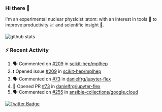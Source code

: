 ### Hi there 👋 

I'm an experimental nuclear physicist :atom: with an interest in tools :wrench: to improve productivity :chart_with_upwards_trend: and scientific insight :telescope:.

![github stats](https://github-readme-stats.vercel.app/api?username=agoose77&show_icons=true&hide_rank=true&hide_title=true&bg_color=30,e76445,904e95&text_color=efe3ec&icon_color=efe3ec)
<!--
**agoose77/agoose77** is a ✨ _special_ ✨ repository because its `README.md` (this file) appears on your GitHub profile.

Here are some ideas to get you started:

- 🔭 I’m currently working on ...
- 🌱 I’m currently learning ...
- 👯 I’m looking to collaborate on ...
- 🤔 I’m looking for help with ...
- 💬 Ask me about ...
- 📫 How to reach me: ...
- 😄 Pronouns: ...
- ⚡ Fun fact: ...
-->

### :zap: Recent Activity
<!--START_SECTION:activity-->
1. 🗣 Commented on [#209](https://github.com/scikit-hep/mplhep/issues/209) in [scikit-hep/mplhep](https://github.com/scikit-hep/mplhep)
2. ❗️ Opened issue [#209](https://github.com/scikit-hep/mplhep/issues/209) in [scikit-hep/mplhep](https://github.com/scikit-hep/mplhep)
3. 🗣 Commented on [#73](https://github.com/danielfrg/jupyter-flex/issues/73) in [danielfrg/jupyter-flex](https://github.com/danielfrg/jupyter-flex)
4. 💪 Opened PR [#73](https://github.com/danielfrg/jupyter-flex/pull/73) in [danielfrg/jupyter-flex](https://github.com/danielfrg/jupyter-flex)
5. 🗣 Commented on [#255](https://github.com/ansible-collections/google.cloud/issues/255) in [ansible-collections/google.cloud](https://github.com/ansible-collections/google.cloud)
<!--END_SECTION:activity-->


[![Twitter Badge](https://img.shields.io/twitter/follow/agoose77?style=flat-square&logo=Twitter&logoColor=white&color=cornflowerblue)](https://twitter.com/agoose77)
